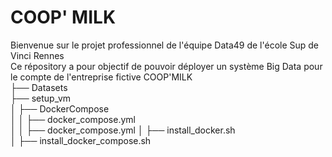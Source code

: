 # COOP' MILK

Bienvenue sur le projet professionnel de l'équipe Data49 de l'école Sup de Vinci Rennes  
Ce répository a pour objectif de pouvoir déployer un système Big Data pour le compte de l'entreprise fictive COOP'MILK  
├── Datasets  
├── setup_vm  
│   ├── DockerCompose  
│   │   ├── docker_compose.yml  
│   │   ├── docker_compose.yml
│   ├── install_docker.sh  
│   ├── install_docker_compose.sh  
